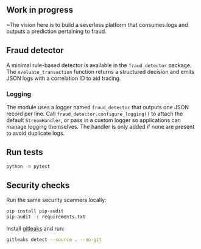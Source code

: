 Work in progress
-------------------------------
~The vision here is to build a severless platform that consumes logs and outputs a prediction pertaining to fraud.

## Fraud detector

A minimal rule-based detector is available in the `fraud_detector` package. The
`evaluate_transaction` function returns a structured decision and emits JSON
logs with a correlation ID to aid tracing.

### Logging

The module uses a logger named `fraud_detector` that outputs one JSON record per
line. Call `fraud_detector.configure_logging()` to attach the default
`StreamHandler`, or pass in a custom logger so applications can manage logging
themselves. The handler is only added if none are present to avoid duplicate
logs.

## Run tests

```bash
python -m pytest
```

## Security checks

Run the same security scanners locally:

```bash
pip install pip-audit
pip-audit -r requirements.txt
```

Install [gitleaks](https://github.com/gitleaks/gitleaks#installation) and run:

```bash
gitleaks detect --source . --no-git
```
